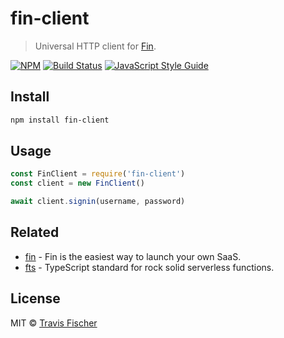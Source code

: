 # fin-client

> Universal HTTP client for [Fin](https://functional-income.com).

[![NPM](https://img.shields.io/npm/v/fin.svg)](https://www.npmjs.com/package/fin) [![Build Status](https://travis-ci.com/functional-incomee/fin.svg?branch=master)](https://travis-ci.com/functional-incomee/fin) [![JavaScript Style Guide](https://img.shields.io/badge/code_style-standard-brightgreen.svg)](https://standardjs.com)

## Install

```bash
npm install fin-client
```

## Usage

```js
const FinClient = require('fin-client')
const client = new FinClient()

await client.signin(username, password)
```

## Related

- [fin](https://functional-income.com) - Fin is the easiest way to launch your own SaaS.
- [fts](https://github.com/transitive-bullshit/functional-typescript) - TypeScript standard for rock solid serverless functions.

## License

MIT © [Travis Fischer](https://transitivebullsh.it)
